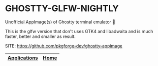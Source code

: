 # GHOSTTY-GLFW-NIGHTLY

 Unofficial AppImage(s) of Ghostty terminal emulator 👻
 
 This is the glfw version that don't uses GTK4 and libadwaita and is much faster, better and smaller as result.

 SITE: https://github.com/pkgforge-dev/ghostty-appimage

 | [Applications](https://portable-linux-apps.github.io/apps.html) | [Home](https://portable-linux-apps.github.io)
 | --- | --- |
